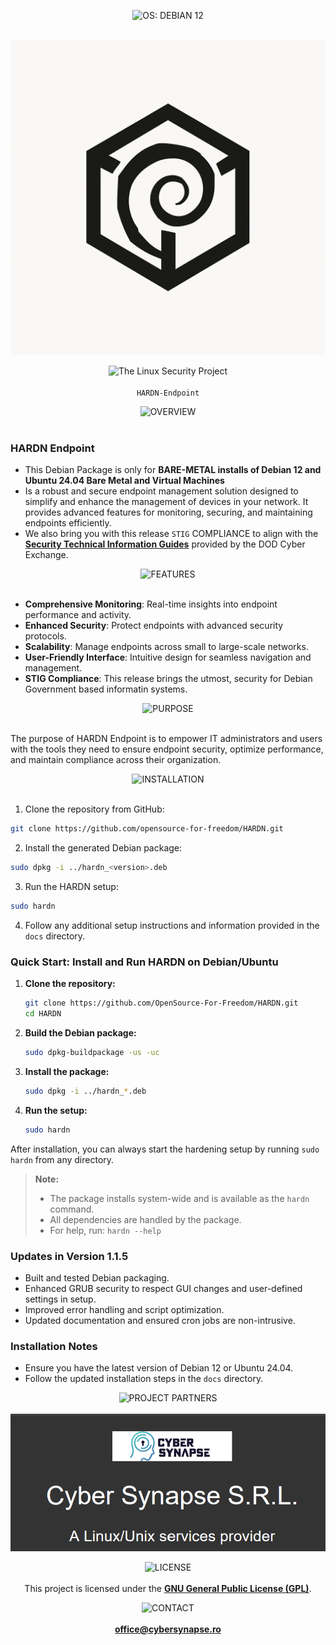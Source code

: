 

<p align="center">
  <img src="https://img.shields.io/badge/OS: DEBIAN 12-red?style=for-the-badge&labelColor=grey" alt="OS: DEBIAN 12"><br><br>
</p>


![HARDN(1).png](docs/assets/HARDN%281%29.png)

<p align="center">
  <img src="https://img.shields.io/badge/The_Linux_Security_Project-red?style=for-the-badge&labelColor=black" alt="The Linux Security Project"><br><br>
  <code>HARDN-Endpoint</code>
</p>



<p align="center">
  <img src="https://img.shields.io/badge/OVERVIEW-white?style=for-the-badge&labelColor=black" alt="OVERVIEW"><br><br>
</p>

### HARDN Endpoint
- This Debian Package is only for **BARE-METAL installs of Debian 12 and Ubuntu 24.04 Bare Metal and Virtual Machines**
-  Is a robust and secure endpoint management solution designed to simplify and enhance the management of devices in your network. It provides advanced features for monitoring, securing, and maintaining endpoints efficiently.
- We also bring you with this release `STIG` COMPLIANCE to align with the **[Security Technical Information Guides](https://public.cyber.mil/stigs/)** provided by the DOD Cyber Exchange.

<p align="center">
  <img src="https://img.shields.io/badge/FEATURES-white?style=for-the-badge&labelColor=black" alt="FEATURES"><br><br>
</p>

- **Comprehensive Monitoring**: Real-time insights into endpoint performance and activity.
- **Enhanced Security**: Protect endpoints with advanced security protocols.
- **Scalability**: Manage endpoints across small to large-scale networks.
- **User-Friendly Interface**: Intuitive design for seamless navigation and management.
- **STIG Compliance**: This release brings the utmost, security for Debian Government based informatin systems. 



<p align="center">
  <img src="https://img.shields.io/badge/PURPOSE-white?style=for-the-badge&labelColor=black" alt="PURPOSE"><br><br>
</p>

The purpose of HARDN Endpoint is to empower IT administrators and users with the tools they need to ensure endpoint security, optimize performance, and maintain compliance across their organization.

<p align="center">
  <img src="https://img.shields.io/badge/INSTALLATION-white?style=for-the-badge&labelColor=black" alt="INSTALLATION"><br><br>
</p>


1. Clone the repository from GitHub:
  ```bash
  git clone https://github.com/opensource-for-freedom/HARDN.git
  ```

2. Install the generated Debian package:
  ```bash
  sudo dpkg -i ../hardn_<version>.deb
  ```

3. Run the HARDN setup:
  ```bash
  sudo hardn
  ```

4. Follow any additional setup instructions and information provided in the `docs` directory.

### Quick Start: Install and Run HARDN on Debian/Ubuntu

1. **Clone the repository:**
   ```bash
   git clone https://github.com/OpenSource-For-Freedom/HARDN.git
   cd HARDN
   ```
2. **Build the Debian package:**
   ```bash
   sudo dpkg-buildpackage -us -uc
   ```
3. **Install the package:**
   ```bash
   sudo dpkg -i ../hardn_*.deb
   ```
4. **Run the setup:**
   ```bash
   sudo hardn
   ```

After installation, you can always start the hardening setup by running `sudo hardn` from any directory.

> **Note:**
> - The package installs system-wide and is available as the `hardn` command.
> - All dependencies are handled by the package.
> - For help, run: `hardn --help`

### Updates in Version 1.1.5
- Built and tested Debian packaging.
- Enhanced GRUB security to respect GUI changes and user-defined settings in setup.
- Improved error handling and script optimization.
- Updated documentation and ensured cron jobs are non-intrusive.

### Installation Notes
- Ensure you have the latest version of Debian 12 or Ubuntu 24.04.
- Follow the updated installation steps in the `docs` directory.




<div style="text-align: center;">
  <img src="https://img.shields.io/badge/PROJECT PARTNERS-white?style=for-the-badge&labelColor=black" alt="PROJECT PARTNERS"><br><br>
</div>

<div style="text-align: center;">
  <img src="docs/assets/cybersynapse.png" alt="CyberSynapse Logo">
</div>



<p align="center">
  <img src="https://img.shields.io/badge/LICENSE-white?style=for-the-badge&labelColor=black" alt="LICENSE"><br><br>
  This project is licensed under the 
  <a href="https://www.gnu.org/licenses/gpl-3.0.en.html" target="_blank"><strong>GNU General Public License (GPL)</strong></a>.
</p>



<p align="center">
  <img src="https://img.shields.io/badge/CONTACT-white?style=for-the-badge&labelColor=black" alt="CONTACT"><br><br>
<strong><a href="mailto:office@cybersynapse.ro" style="font-weight: bold;">office@cybersynapse.ro</a></strong>
</p>


